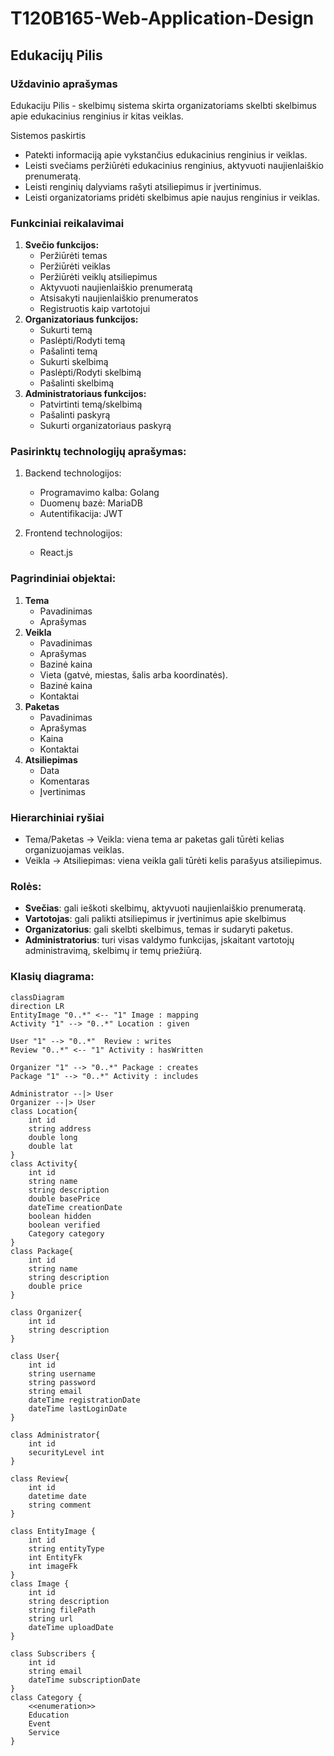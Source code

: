 # T120B165-Web-Application-Design

## Edukacijų Pilis

### Uždavinio aprašymas
Edukaciju Pilis - skelbimų sistema skirta organizatoriams skelbti skelbimus apie edukacinius renginius ir kitas veiklas.

Sistemos paskirtis
- Patekti informaciją apie vykstančius edukacinius renginius ir veiklas.
- Leisti svečiams peržiūrėti edukacinius renginius, aktyvuoti naujienlaiškio prenumeratą.
- Leisti renginių dalyviams rašyti atsiliepimus ir įvertinimus.
- Leisti organizatoriams pridėti skelbimus apie naujus renginius ir veiklas.

### Funkciniai reikalavimai

1. **Svečio funkcijos:**
    - Peržiūrėti temas
    - Peržiūrėti veiklas
    - Peržiūrėti veiklų atsiliepimus
    - Aktyvuoti naujienlaiškio prenumeratą
    - Atsisakyti naujienlaiškio prenumeratos
    - Registruotis kaip vartotojui
2. **Organizatoriaus funkcijos:**
    - Sukurti temą
    - Paslėpti/Rodyti temą
    - Pašalinti temą
    - Sukurti skelbimą
    - Paslėpti/Rodyti skelbimą
    - Pašalinti skelbimą
3. **Administratoriaus funkcijos:**
    - Patvirtinti temą/skelbimą
    - Pašalinti paskyrą
    - Sukurti organizatoriaus paskyrą

### Pasirinktų technologijų aprašymas:
1. Backend technologijos:
   - Programavimo kalba: Golang
   - Duomenų bazė: MariaDB
   - Autentifikacija: JWT

2. Frontend technologijos:
   - React.js


### Pagrindiniai objektai:

1. **Tema**
    - Pavadinimas
    - Aprašymas
2. **Veikla**
    - Pavadinimas
    - Aprašymas
    - Bazinė kaina
    - Vieta (gatvė, miestas, šalis arba koordinatės).
    - Bazinė kaina
    - Kontaktai
3. **Paketas**
    - Pavadinimas
    - Aprašymas
    - Kaina
    - Kontaktai
3. **Atsiliepimas**
    - Data
    - Komentaras
    - Įvertinimas
### Hierarchiniai ryšiai
- Tema/Paketas -> Veikla: viena tema ar paketas gali tūrėti kelias organizuojamas veiklas.
- Veikla -> Atsiliepimas: viena veikla gali tūrėti kelis parašyus atsiliepimus.

### Rolės:
- **Svečias**: gali ieškoti skelbimų, aktyvuoti naujienlaiškio prenumeratą.
- **Vartotojas**: gali palikti atsiliepimus ir įvertinimus apie skelbimus
- **Organizatorius**: gali skelbti skelbimus, temas ir sudaryti paketus.
- **Administratorius**: turi visas valdymo funkcijas, įskaitant vartotojų administravimą, skelbimų ir temų priežiūrą.

### Klasių diagrama:

```mermaid
classDiagram
direction LR
EntityImage "0..*" <-- "1" Image : mapping
Activity "1" --> "0..*" Location : given

User "1" --> "0..*"  Review : writes
Review "0..*" <-- "1" Activity : hasWritten

Organizer "1" --> "0..*" Package : creates
Package "1" --> "0..*" Activity : includes

Administrator --|> User
Organizer --|> User
class Location{
    int id
    string address
    double long
    double lat
}
class Activity{
    int id
    string name
    string description
    double basePrice
    dateTime creationDate
    boolean hidden
    boolean verified
    Category category
}
class Package{
    int id
    string name
    string description
    double price
}

class Organizer{
    int id
    string description
}

class User{
    int id
    string username
    string password
    string email
    dateTime registrationDate
    dateTime lastLoginDate
}

class Administrator{
    int id
    securityLevel int
}

class Review{
    int id
    datetime date
    string comment
}

class EntityImage {
    int id
    string entityType
    int EntityFk
    int imageFk
}
class Image {
    int id
    string description
    string filePath
    string url
    dateTime uploadDate
}

class Subscribers {
    int id
    string email
    dateTime subscriptionDate
}
class Category {
    <<enumeration>>
    Education
    Event
    Service
}

```
